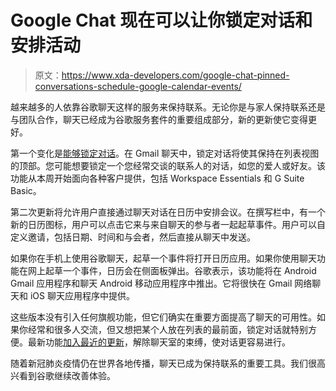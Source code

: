 # Google Chat 现在可以让你锁定对话和安排活动

> 原文：<https://www.xda-developers.com/google-chat-pinned-conversations-schedule-google-calendar-events/>

越来越多的人依靠谷歌聊天这样的服务来保持联系。无论你是与家人保持联系还是与团队合作，聊天已经成为谷歌服务套件的重要组成部分，新的更新使它变得更好。

第一个变化是[能够锁定对话](https://workspaceupdates.googleblog.com/2020/11/pin-conversations-in-google-chat.html)。在 Gmail 聊天中，锁定对话将使其保持在列表视图的顶部。您可能想要锁定一个您经常交谈的联系人的对话，如您的爱人或好友。该功能从本周开始面向各种客户提供，包括 Workspace Essentials 和 G Suite Basic。

第二次更新将允许用户直接通过聊天对话在日历中安排会议。在撰写栏中，有一个新的日历图标，用户可以点击它来与来自聊天的参与者一起起草事件。用户可以自定义邀请，包括日期、时间和与会者，然后直接从聊天中发送。

如果你在手机上使用谷歌聊天，起草一个事件将打开日历应用。如果你使用聊天功能在网上起草一个事件，日历会在侧面板弹出。谷歌表示，该功能将在 Android Gmail 应用程序和聊天 Android 移动应用程序中推出。它将很快在 Gmail 网络聊天和 iOS 聊天应用程序中提供。

这些版本没有引入任何旗舰功能，但它们确实在重要方面提高了聊天的可用性。如果你经常和很多人交流，但又想把某个人放在列表的最前面，锁定对话就特别方便。最新功能[加入最近的更新](https://www.xda-developers.com/google-chat-unthreaded-chat-rooms/)，解除聊天室的束缚，使对话更容易进行。

随着新冠肺炎疫情仍在世界各地传播，聊天已成为保持联系的重要工具。我们很高兴看到谷歌继续改善体验。